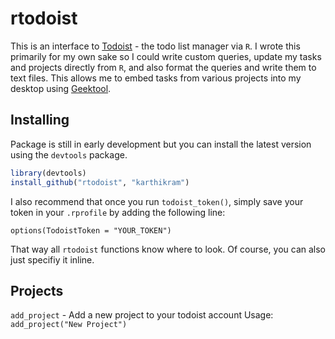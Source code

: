 # rtodoist

This is an interface to [Todoist](https://todoist.com) - the todo list manager via `R`. I wrote this primarily for my own sake so I could write custom queries, update my tasks and projects directly from `R`, and also format the queries and write them to text files. This allows me to embed tasks from various projects into my desktop using [Geektool](http://projects.tynsoe.org/en/geektool/).

## Installing

Package is still in early development but you can install the latest version using the `devtools` package.

```r
library(devtools)
install_github("rtodoist", "karthikram")
```
I also recommend that once you run `todoist_token()`, simply save your token in your `.rprofile` by adding the following line:

```
options(TodoistToken = "YOUR_TOKEN")
```

That way all `rtodoist` functions know where to look. Of course, you can also just specifiy it inline.

## Projects
`add_project` - Add a new project to your todoist account
Usage: `add_project("New Project")`
